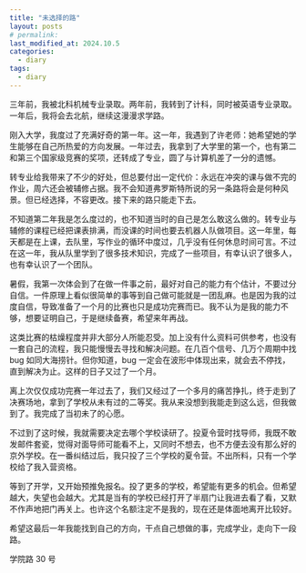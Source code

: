 ```yaml
---
title: "未选择的路"
layout: posts
# permalink: 
last_modified_at: 2024.10.5
categories:
  - diary
tags:
  - diary
---
```


三年前，我被北科机械专业录取。两年前，我转到了计科，同时被英语专业录取。一年后，我将会去北航，继续这漫漫求学路。

刚入大学，我度过了充满好奇的第一年。这一年，我遇到了许老师：她希望她的学生能够在自己所热爱的方向发展。一年过去，我拿到了大学里的第一个，也有第二和第三个国家级竞赛的奖项，还转成了专业，圆了与计算机差了一分的遗憾。

转专业给我带来了不少的好处，但总要付出一定代价：永远在冲突的课与做不完的作业，周六还会被辅修占据。我不会知道弗罗斯特所说的另一条路将会是何种风景。但已经选择，不容更改。接下来的路只能走下去。

不知道第二年我是怎么度过的，也不知道当时的自己是怎么敢这么做的。转专业与辅修的课程已经把课表排满，而没课的时间也要去机器人队做项目。这一年里，每天都是在上课，去队里，写作业的循环中度过，几乎没有任何休息时间可言。不过在这一年，我从队里学到了很多技术知识，完成了一些项目，有幸认识了很多人，也有幸认识了一个团队。

暑假，我第一次体会到了在做一件事之前，最好对自己的能力有个估计，不要过分自信。一件原理上看似很简单的事等到自己做可能就是一团乱麻。也是因为我的过度自信，导致准备了一个月的比赛也只是成功完赛而已。我不认为是我的能力不够，想要证明自己，于是继续备赛，希望来年再战。

这类比赛的枯燥程度并非大部分人所能忍受。加上没有什么资料可供参考，也没有一套自己的流程，我只能慢慢去寻找和解决问题。在几百个信号、几万个周期中找 bug 如同大海捞针。但你知道，bug 一定会在波形中体现出来，就会去不停找，直到解决为止。这样的日子又过了一个月。

离上次仅仅成功完赛一年过去了，我们又经过了一个多月的痛苦挣扎，终于走到了决赛场地，拿到了学校从未有过的二等奖。我从来没想到我能走到这么远，但我做到了。我完成了当初未了的心愿。

不过到了这时候，我就需要决定去哪个学校读研了。投夏令营时找导师，我既不敢发邮件套瓷，觉得对面导师可能看不上，又同时不想去，也不方便去没有那么好的京外学校。在一番纠结过后，我只投了三个学校的夏令营。不出所料，只有一个学校给了我入营资格。

等到了开学，又开始预推免报名。投了更多的学校，希望能有更多的机会。但希望越大，失望也会越大。尤其是当有的学校已经打开了半扇门让我进去看了看，又默不作声地把门再关上。也许这个名额注定不是我的，现在还是体面地离开比较好。

希望这最后一年我能找到自己的方向，干点自己想做的事，完成学业，走向下一段路。

学院路 30 号
